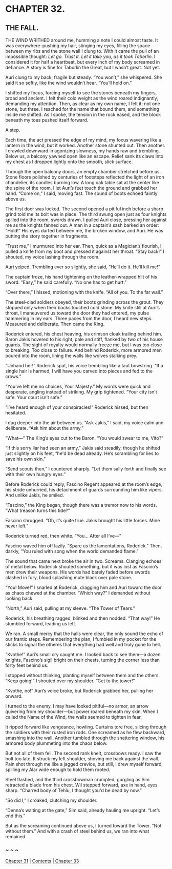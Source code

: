 # CHAPTER 32.

## THE FALL.


THE WIND WRITHED around me, humming a note I could almost taste. It was everywhere–pushing my hair, stinging my eyes, filling the space between my ribs and the stone wall I clung to. With it came the pull of an impossible thought: *Let go. Trust it. Let it take you, as it took Taborlin.* I considered it for half a heartbeat, but every inch of my body screamed in defiance. A story is fine for Taborlin the Great, but I wasn’t great. Not yet.

Auri clung to my back, fragile but steady. “You won’t,” she whispered. She said it so softly, like the wind wouldn’t hear. “You’ll hold on.”

I shifted my focus, forcing myself to see the stones beneath my fingers, broad and ancient. I felt their cold weight as the wind roared indignantly, demanding my attention. Then, as clear as my own name, I felt it: not one stone, but three. I reached for the name that bound them, and something inside me shifted. As I spoke, the tension in the rock eased, and the block beneath my toes pushed itself forward.

A step.

Each time, the act pressed the edge of my mind, my focus wavering like a lantern in the wind, but it worked. Another stone shunted out. Then another. I crawled downward in agonizing slowness, my hands raw and trembling. Below us, a balcony yawned open like an escape. Relief sank its claws into my chest as I dropped lightly onto the smooth, slick surface.

Through the open balcony doors, an empty chamber stretched before us. Stone floors polished by centuries of footsteps reflected the light of an iron chandelier, its candles burning low. A long oak table sat at the center like the spine of the room. I let Auri’s feet touch the ground and grabbed her hand. “Come on,” I said, moving fast. The sound of boots echoed faintly above us.

The first door was locked. The second opened a pitiful inch before a sharp grind told me its bolt was in place. The third swung open just as four knights spilled into the room, swords drawn. I pulled Auri close, pressing her against me as the knights fanned out. A man in a captain’s sash barked an order: “Hold!” His eyes darted between me, the broken window, and Auri. He was putting the story together in fragments.

“Trust me,” I murmured into her ear. Then, quick as a Magician’s flourish, I pulled a knife from my boot and pressed it against her throat. “Stay back!” I shouted, my voice lashing through the room.

Auri yelped. Trembling ever so slightly, she said, “He’ll do it. He’ll kill me!”

The captain froze, his hand tightening on the leather-wrapped hilt of his sword. “Easy,” he said carefully. “No one has to get hurt.”

“Over there,” I hissed, motioning with the knife. “All of you. To the far wall.” 

The steel-clad soldiers obeyed, their boots grinding across the grout. They stopped only when their backs touched cold stone. My knife still at Auri’s throat, I maneuvered us toward the door they had entered, my pulse hammering in my ears. Three paces from the door, I heard new steps. Measured and deliberate. Then came the King.

Roderick entered, his chest heaving, his crimson cloak trailing behind him. Baron Jakis hovered to his right, pale and stiff, flanked by two of his house guards. The sight of royalty would normally freeze me, but I was too close to breaking. Too close to failure. And behind Roderick, more armored men poured into the room, lining the walls like wolves stalking prey.

“Unhand her!” Roderick spat, his voice trembling like a taut bowstring. “If a single hair is harmed, I will have you carved into pieces and fed to the crows.”

“You’ve left me no choices, Your Majesty.” My words were quick and desperate, angling instead of striking. My grip tightened. “Your city isn’t safe. Your court isn’t safe.”

“I’ve heard enough of your conspiracies!” Roderick hissed, but then hesitated.

I dug deeper into the air between us. “Ask Jakis,” I said, my voice calm and deliberate. “Ask him about the army.”

“What—” The King’s eyes cut to the Baron. “You would swear to me, Vito?”

“If this sorry liar had seen an army,” Jakis said steadily, though he shifted just slightly on his feet, “he'd be dead already. He’s scrambling for lies to save his own skin.”

“Send scouts then,” I countered sharply. “Let them sally forth and finally see with their own hungry eyes.”

Before Roderick could reply, Fascino Regent appeared at the room’s edge, his stride unhurried, his detachment of guards surrounding him like vipers. And unlike Jakis, he smiled.

“Fascino,” the King began, though there was a tremor now to his words. “What treason turns this tide?”

Fascino shrugged. “Oh, it’s quite true. Jakis brought his little forces. Mine never left.”

Roderick turned red, then white. “You… After all I’ve—”

Fascino waved him off lazily. “Spare us the lamentations, Roderick.” Then, darkly, “You ruled with song when the world demanded flame.”

The sound that came next broke the air in two. Screams. Clanging echoes of metal below. Roderick shouted something, but it was lost as Fascino’s men drew their weapons. His words had barely faded before swords clashed in fury, blood splashing mute black over pale stone. 

“You! Move!” I snarled at Roderick, dragging him and Auri toward the door as chaos chewed at the chamber. “Which way?” I demanded without looking back.

“North,” Auri said, pulling at my sleeve. “The Tower of Tears.”

Roderick, his breathing ragged, blinked and then nodded. “That way!” He stumbled forward, leading us left.

We ran. A small mercy that the halls were clear, the only sound the echo of our frantic steps. Remembering the plan, I fumbled in my pocket for the sticks to signal the otheres that everything had well and truly gone to hell.

“Kvothe!” Auri’s small cry caught me. I looked back to see them—a dozen knights, Fascino’s sigil bright on their chests, turning the corner less than forty feet behind us.

I stopped without thinking, planting myself between them and the others. “Keep going!” I shouted over my shoulder. “Get to the tower!”

“Kvothe, no!” Auri’s voice broke, but Roderick grabbed her, pulling her onward.

I turned to the enemy. I may have looked pitiful—no armor, an arrow quivering from my shoulder—but power roared beneath my skin. When I called the Name of the Wind, the walls seemed to tighten in fear.

It ripped forward like vengeance, howling. Curtains tore free, slicing through the soldiers with their rusted iron rods. One screamed as he flew backward, smashing into the wall. Another tumbled through the shattering window, his armored body plummeting into the chaos below. 

But not all of them fell. The second rank knelt, crossbows ready. I saw the bolt too late. It struck my left shoulder, shoving me back against the wall. Pain shot through me like a jagged crevice, but still, I drew myself forward, spilling my Alar wide enough to hold them rooted.

Steel flashed, and the third crossbowman crumpled, gurgling as Sim retracted a blade from his chest. Wil stepped forward, axe in hand, eyes sharp. “Charred body of Tehlu, I thought you'd be dead by now.”

“So did I,” I croaked, clutching my shoulder.

“Denna’s waiting at the gate,” Sim said, already hauling me upright. “Let’s end this.”

But as the screaming continued above us, I turned toward the Tower. “Not without them.” And with a crash of steel behind us, we ran into what remained.  

### ~ ~ ~

[Chapter 31](CHAPTER_31.md) | [Contents](Contents.md) | [Chapter 33](CHAPTER_33.md)

